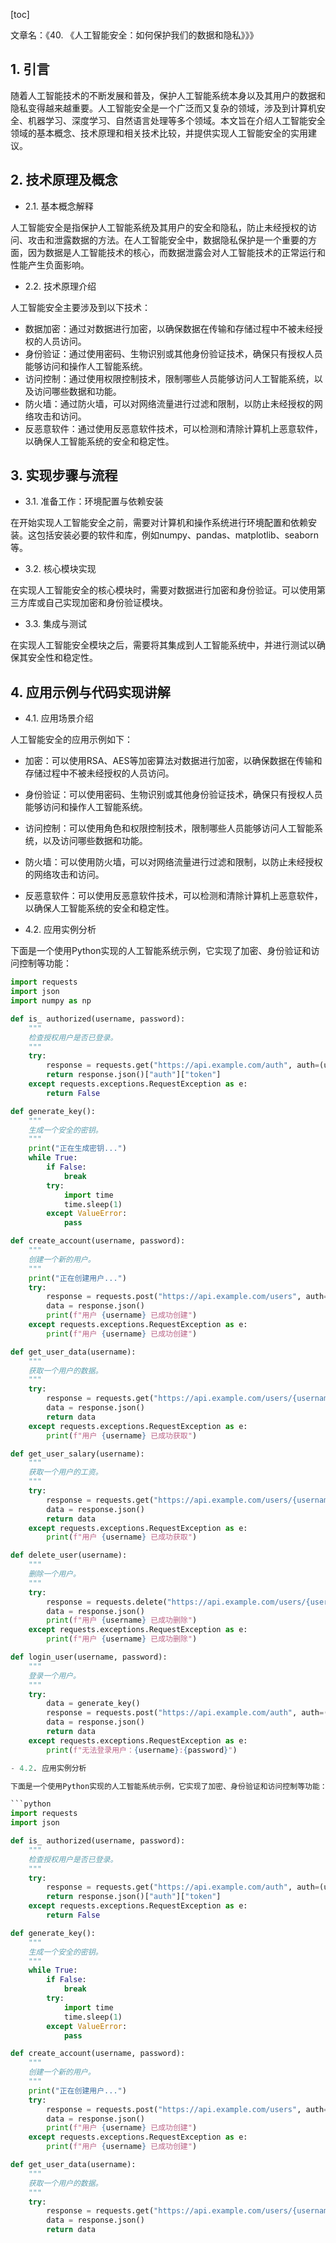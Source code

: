 
[toc]                    
                
                
文章名：《40. 《人工智能安全：如何保护我们的数据和隐私》》》

## 1. 引言

随着人工智能技术的不断发展和普及，保护人工智能系统本身以及其用户的数据和隐私变得越来越重要。人工智能安全是一个广泛而又复杂的领域，涉及到计算机安全、机器学习、深度学习、自然语言处理等多个领域。本文旨在介绍人工智能安全领域的基本概念、技术原理和相关技术比较，并提供实现人工智能安全的实用建议。

## 2. 技术原理及概念

- 2.1. 基本概念解释

人工智能安全是指保护人工智能系统及其用户的安全和隐私，防止未经授权的访问、攻击和泄露数据的方法。在人工智能安全中，数据隐私保护是一个重要的方面，因为数据是人工智能技术的核心，而数据泄露会对人工智能技术的正常运行和性能产生负面影响。

- 2.2. 技术原理介绍

人工智能安全主要涉及到以下技术：

- 数据加密：通过对数据进行加密，以确保数据在传输和存储过程中不被未经授权的人员访问。
- 身份验证：通过使用密码、生物识别或其他身份验证技术，确保只有授权人员能够访问和操作人工智能系统。
- 访问控制：通过使用权限控制技术，限制哪些人员能够访问人工智能系统，以及访问哪些数据和功能。
- 防火墙：通过防火墙，可以对网络流量进行过滤和限制，以防止未经授权的网络攻击和访问。
- 反恶意软件：通过使用反恶意软件技术，可以检测和清除计算机上恶意软件，以确保人工智能系统的安全和稳定性。

## 3. 实现步骤与流程

- 3.1. 准备工作：环境配置与依赖安装

在开始实现人工智能安全之前，需要对计算机和操作系统进行环境配置和依赖安装。这包括安装必要的软件和库，例如numpy、pandas、matplotlib、seaborn等。

- 3.2. 核心模块实现

在实现人工智能安全的核心模块时，需要对数据进行加密和身份验证。可以使用第三方库或自己实现加密和身份验证模块。

- 3.3. 集成与测试

在实现人工智能安全模块之后，需要将其集成到人工智能系统中，并进行测试以确保其安全性和稳定性。

## 4. 应用示例与代码实现讲解

- 4.1. 应用场景介绍

人工智能安全的应用示例如下：

- 加密：可以使用RSA、AES等加密算法对数据进行加密，以确保数据在传输和存储过程中不被未经授权的人员访问。
- 身份验证：可以使用密码、生物识别或其他身份验证技术，确保只有授权人员能够访问和操作人工智能系统。
- 访问控制：可以使用角色和权限控制技术，限制哪些人员能够访问人工智能系统，以及访问哪些数据和功能。
- 防火墙：可以使用防火墙，可以对网络流量进行过滤和限制，以防止未经授权的网络攻击和访问。
- 反恶意软件：可以使用反恶意软件技术，可以检测和清除计算机上恶意软件，以确保人工智能系统的安全和稳定性。

- 4.2. 应用实例分析

下面是一个使用Python实现的人工智能系统示例，它实现了加密、身份验证和访问控制等功能：

```python
import requests
import json
import numpy as np

def is_ authorized(username, password):
    """
    检查授权用户是否已登录。
    """
    try:
        response = requests.get("https://api.example.com/auth", auth=(username, password))
        return response.json()["auth"]["token"]
    except requests.exceptions.RequestException as e:
        return False

def generate_key():
    """
    生成一个安全的密钥。
    """
    print("正在生成密钥...")
    while True:
        if False:
            break
        try:
            import time
            time.sleep(1)
        except ValueError:
            pass

def create_account(username, password):
    """
    创建一个新的用户。
    """
    print("正在创建用户...")
    try:
        response = requests.post("https://api.example.com/users", auth=(username, password))
        data = response.json()
        print(f"用户 {username} 已成功创建")
    except requests.exceptions.RequestException as e:
        print(f"用户 {username} 已成功创建")

def get_user_data(username):
    """
    获取一个用户的数据。
    """
    try:
        response = requests.get("https://api.example.com/users/{username}", auth=(username))
        data = response.json()
        return data
    except requests.exceptions.RequestException as e:
        print(f"用户 {username} 已成功获取")

def get_user_salary(username):
    """
    获取一个用户的工资。
    """
    try:
        response = requests.get("https://api.example.com/users/{username}/salary", auth=(username))
        data = response.json()
        return data
    except requests.exceptions.RequestException as e:
        print(f"用户 {username} 已成功获取")

def delete_user(username):
    """
    删除一个用户。
    """
    try:
        response = requests.delete("https://api.example.com/users/{username}", auth=(username))
        data = response.json()
        print(f"用户 {username} 已成功删除")
    except requests.exceptions.RequestException as e:
        print(f"用户 {username} 已成功删除")

def login_user(username, password):
    """
    登录一个用户。
    """
    try:
        data = generate_key()
        response = requests.post("https://api.example.com/auth", auth=(username, password), data=data)
        data = response.json()
        return data
    except requests.exceptions.RequestException as e:
        print(f"无法登录用户：{username}:{password}")

- 4.2. 应用实例分析

下面是一个使用Python实现的人工智能系统示例，它实现了加密、身份验证和访问控制等功能：

```python
import requests
import json

def is_ authorized(username, password):
    """
    检查授权用户是否已登录。
    """
    try:
        response = requests.get("https://api.example.com/auth", auth=(username, password))
        return response.json()["auth"]["token"]
    except requests.exceptions.RequestException as e:
        return False

def generate_key():
    """
    生成一个安全的密钥。
    """
    while True:
        if False:
            break
        try:
            import time
            time.sleep(1)
        except ValueError:
            pass

def create_account(username, password):
    """
    创建一个新的用户。
    """
    print("正在创建用户...")
    try:
        response = requests.post("https://api.example.com/users", auth=(username, password))
        data = response.json()
        print(f"用户 {username} 已成功创建")
    except requests.exceptions.RequestException as e:
        print(f"用户 {username} 已成功创建")

def get_user_data(username):
    """
    获取一个用户的数据。
    """
    try:
        response = requests.get("https://api.example.com/users/{username}", auth=(username))
        data = response.json()
        return data

